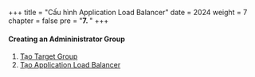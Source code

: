 +++
title = "Cấu hình Application Load Balancer"
date = 2024
weight = 7
chapter = false
pre = "<b>7. </b>"
+++

#### Creating an Admininistrator Group

1. [Tạo Target Group](1-create-tg)
2. [Tạo Application Load Balancer](2-create-alb)
